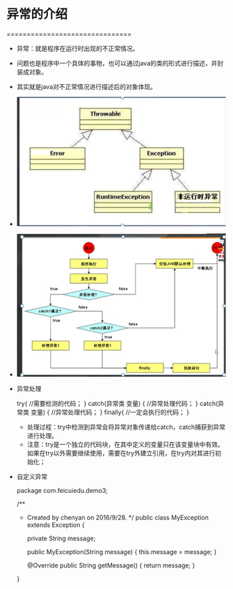 # 异常的介绍
===============================

* 异常：就是程序在运行时出现的不正常情况。
* 问题也是程序中一个具体的事物，也可以通过java的类的形式进行描述，并封装成对象。
* 其实就是java对不正常情况进行描述后的对象体现。

* ![异常](images/异常体系图.jpg)

* ![异常处理](images/异常处理流程图.jpg)

* 异常处理

	try{
		//需要检测的代码；
	}
	catch(异常类 变量) {
		//异常处理代码；
	}
	catch(异常类 变量) {
		//异常处理代码；
	}
	finally{
		//一定会执行的代码；
	}

	* 处理过程：try中检测到异常会将异常对象传递给catch，catch捕获到异常进行处理。
	* 注意：try是一个独立的代码块，在其中定义的变量只在该变量块中有效。
		如果在try以外需要继续使用，需要在try外建立引用，在try内对其进行初始化；
		
* 自定义异常
	
	package com.feicuiedu.demo3;

	/**
	 * Created by chenyan on 2016/9/28.
	 */
	public class MyException extends  Exception {

		private String message;

		public MyException(String message) {
			this.message = message;
		}

		@Override
		public String getMessage() {
			return message;
		}

	}

